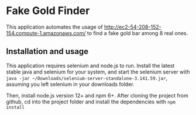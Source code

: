 # Fake Gold Finder

This application automates the usage of http://ec2-54-208-152-154.compute-1.amazonaws.com/ to find a fake gold bar among 8 real ones.


## Installation and usage

This application requires selenium and node.js to run. 
Install the latest stable java and selenium for your system, and start the selenium server with `java -jar ~/Downloads/selenium-server-standalone-3.141.59.jar`, assuming you left selenium in your downloads folder. 

Then, install node.js version 12+ and npm 6+. After cloning the project from github, cd into the project folder and install the dependencies with `npm install`

